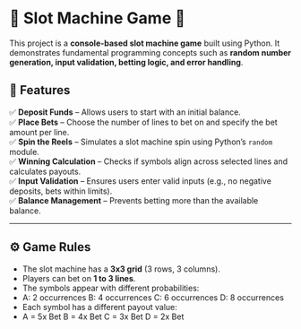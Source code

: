 # 🎰 Slot Machine Game 🎰

This project is a **console-based slot machine game** built using Python. It demonstrates fundamental programming concepts such as **random number generation, input validation, betting logic, and error handling**.

## 📌 Features

✅ **Deposit Funds** – Allows users to start with an initial balance.  
✅ **Place Bets** – Choose the number of lines to bet on and specify the bet amount per line.  
✅ **Spin the Reels** – Simulates a slot machine spin using Python’s `random` module.  
✅ **Winning Calculation** – Checks if symbols align across selected lines and calculates payouts.  
✅ **Input Validation** – Ensures users enter valid inputs (e.g., no negative deposits, bets within limits).  
✅ **Balance Management** – Prevents betting more than the available balance.  

---

## ⚙️ Game Rules

- The slot machine has a **3x3 grid** (3 rows, 3 columns).
- Players can bet on **1 to 3 lines**.
- The symbols appear with different probabilities:
- A: 2 occurrences B: 4 occurrences C: 6 occurrences D: 8 occurrences
- Each symbol has a different payout value:
- A = 5x Bet B = 4x Bet C = 3x Bet D = 2x Bet
